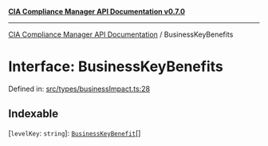 [**CIA Compliance Manager API Documentation v0.7.0**](../README.md)

***

[CIA Compliance Manager API Documentation](../globals.md) / BusinessKeyBenefits

# Interface: BusinessKeyBenefits

Defined in: [src/types/businessImpact.ts:28](https://github.com/Hack23/cia-compliance-manager/blob/main/src/types/businessImpact.ts#L28)

## Indexable

\[`levelKey`: `string`\]: [`BusinessKeyBenefit`](../type-aliases/BusinessKeyBenefit.md)[]
